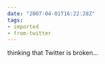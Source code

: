 ```yaml
---
date: "2007-04-01T16:22:28Z"
tags:
- imported
- from-twitter
---
```

thinking that Twitter is broken...
